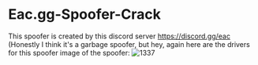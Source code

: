 # Eac.gg-Spoofer-Crack
This spoofer is created by this discord server https://discord.gg/eac (Honestly I think it's a garbage spoofer, but hey, again here are the drivers for this spoofer
image of the spoofer: ![1337](https://user-images.githubusercontent.com/95001569/167321207-422f5a7a-8cba-4a54-8458-f12141f8902a.png)
